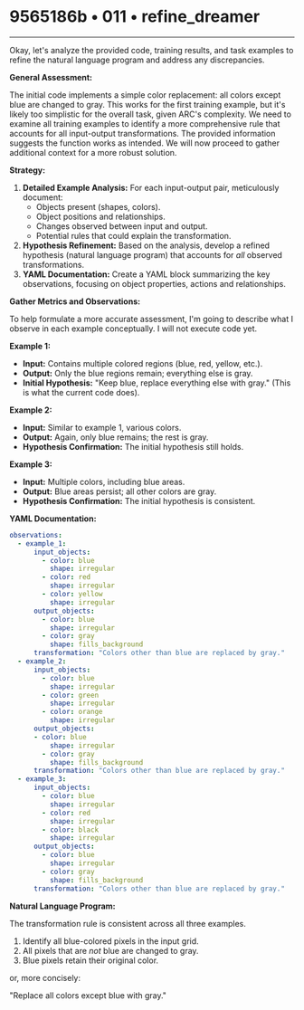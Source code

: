 # 9565186b • 011 • refine_dreamer

---
Okay, let's analyze the provided code, training results, and task examples to refine the natural language program and address any discrepancies.

**General Assessment:**

The initial code implements a simple color replacement: all colors except blue are changed to gray. This works for the first training example, but it's likely too simplistic for the overall task, given ARC's complexity. We need to examine all training examples to identify a more comprehensive rule that accounts for all input-output transformations. The provided information suggests the function works as intended. We will now proceed to gather additional context for a more robust solution.

**Strategy:**

1.  **Detailed Example Analysis:** For each input-output pair, meticulously document:
    *   Objects present (shapes, colors).
    *   Object positions and relationships.
    *   Changes observed between input and output.
    *   Potential rules that could explain the transformation.
2.  **Hypothesis Refinement:** Based on the analysis, develop a refined hypothesis (natural language program) that accounts for *all* observed transformations.
3.  **YAML Documentation:** Create a YAML block summarizing the key observations, focusing on object properties, actions and relationships.

**Gather Metrics and Observations:**

To help formulate a more accurate assessment, I'm going to describe what I observe in each example conceptually. I will not execute code yet.

**Example 1:**

*   **Input:** Contains multiple colored regions (blue, red, yellow, etc.).
*   **Output:** Only the blue regions remain; everything else is gray.
*   **Initial Hypothesis:** "Keep blue, replace everything else with gray." (This is what the current code does).

**Example 2:**

*   **Input:** Similar to example 1, various colors.
*   **Output:** Again, only blue remains; the rest is gray.
*   **Hypothesis Confirmation:** The initial hypothesis still holds.

**Example 3:**

*   **Input:** Multiple colors, including blue areas.
*    **Output:** Blue areas persist; all other colors are gray.
*   **Hypothesis Confirmation:** The initial hypothesis is consistent.

**YAML Documentation:**

```yaml
observations:
  - example_1:
      input_objects:
        - color: blue
          shape: irregular
        - color: red
          shape: irregular
        - color: yellow
          shape: irregular
      output_objects:
        - color: blue
          shape: irregular
        - color: gray
          shape: fills_background
      transformation: "Colors other than blue are replaced by gray."
  - example_2:
      input_objects:
        - color: blue
          shape: irregular
        - color: green
          shape: irregular
        - color: orange
          shape: irregular
      output_objects:
      - color: blue
          shape: irregular
        - color: gray
          shape: fills_background
      transformation: "Colors other than blue are replaced by gray."
  - example_3:
      input_objects:
        - color: blue
          shape: irregular
        - color: red
          shape: irregular
        - color: black
          shape: irregular
      output_objects:
        - color: blue
          shape: irregular
        - color: gray
          shape: fills_background
      transformation: "Colors other than blue are replaced by gray."
```

**Natural Language Program:**

The transformation rule is consistent across all three examples.

1.  Identify all blue-colored pixels in the input grid.
2.  All pixels that are *not* blue are changed to gray.
3.  Blue pixels retain their original color.

or, more concisely:

"Replace all colors except blue with gray."

